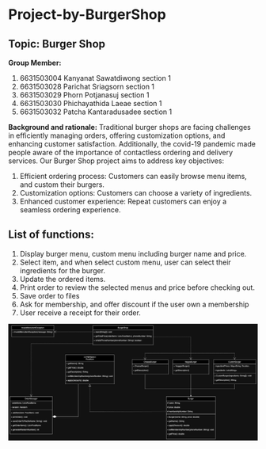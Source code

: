 # Project-by-BurgerShop

## Topic: Burger Shop

**Group Member:**
1. 6631503004		Kanyanat Sawatdiwong		section 1  
2. 6631503028		Parichat Sriagsorn 			section 1  
3. 6631503029		Phorn Potjanasuj			section 1  
4. 6631503030		Phichayathida Laeae		    section 1  
5. 6631503032		Patcha Kantaradusadee		section 1  

**Background and rationale:** Traditional burger shops are facing challenges in efficiently managing orders, offering customization options, and enhancing customer satisfaction. Additionally, the covid-19 pandemic made people aware of the importance of contactless ordering and delivery services. Our Burger Shop project aims to address key objectives:
1. Efficient ordering process: Customers can easily browse menu items, and custom their burgers.
2. Customization options: Customers can choose a variety of ingredients.
3. Enhanced customer experience: Repeat customers can enjoy a seamless ordering experience.

## List of functions:
1. Display burger menu, custom menu including burger name and price.
2. Select item, and when select custom menu, user can select their ingredients for the burger.
3. Update the ordered items.
4. Print order to review the selected menus and price before checking out.
5. Save order to files
6. Ask for membership, and offer discount if the user own a membership
7. User receive a receipt for their order.  

![diagram](photo/BurgerFinal.png)
